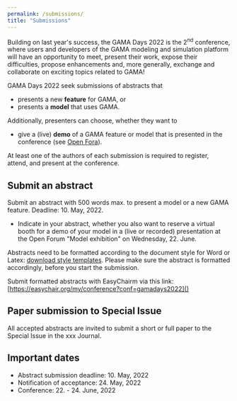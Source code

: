 ```yaml
---
permalink: /submissions/
title: "Submissions"
---
```


Building on last year's success, the GAMA Days 2022 is the 2<sup>nd</sup> conference, where users and developers of the GAMA modeling and simulation platform will have an opportunity to meet, present their work, expose their difficulties, propose enhancements and, more generally, exchange and collaborate on exciting topics related to GAMA!

GAMA Days 2022 seek submissions of abstracts that

* presents a new **feature** for GAMA, or
* presents a **model** that uses GAMA.

Additionally, presenters can choose, whether they want to 

* give a (live) **demo** of a GAMA feature or model that is presented in the conference (see [Open Fora](Gama-Days-2022/openfora)).

At least one of the authors of each submission is required to register, attend, and present at the conference. 

## Submit an abstract

Submit an abstract with 500 words max. to present a model or a new GAMA feature. Deadline: 10. May, 2022. 

* Indicate in your abstract, whether you also want to reserve a virtual booth for a demo of your model in a (live or recorded) presentation at the Open Forum "Model exhibition" on Wednesday, 22. June.

Abstracts need to be formatted according to the document style for Word or Latex: [download style templates](). Please make sure the abstract is formatted accordingly, before you start the submission. 

Submit formatted abstracts with EasyChairm via this link: [https://easychair.org/my/conference?conf=gamadays2022]()

<!-- All accepted abstracts will be published on the [HAL open archive](https://hal.archives-ouvertes.fr/).-->

## Paper submission to Special Issue

All accepted abstracts are invited to submit a short or full paper to the Special Issue in the xxx Journal.

## Important dates

- Abstract submission deadline: 10. May, 2022
- Notification of acceptance: 24. May, 2022
- Conference: 22. - 24. June, 2022
